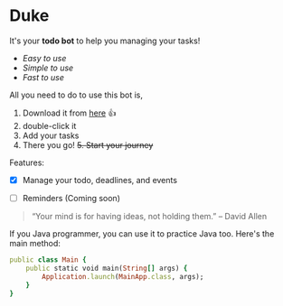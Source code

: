 # Duke

It's your **todo bot** to help you managing your tasks!
- *Easy to use*
- *Simple to use*
- *Fast to use*

All you need to do to use this bot is,
1. Download it from [here](https://github.com/HJ-PRK/ip) :+1:
2. double-click it
3. Add your tasks
4. There you go!
~~5. Start your journey~~

Features:
- [x] Manage your todo, deadlines, and events
- [ ] Reminders (Coming soon)


> “Your mind is for having ideas, not holding them.” – David Allen


If you Java programmer, you can use it to practice Java too. Here's the main method:

```ruby
public class Main {
    public static void main(String[] args) {
        Application.launch(MainApp.class, args);
    }
}
```

